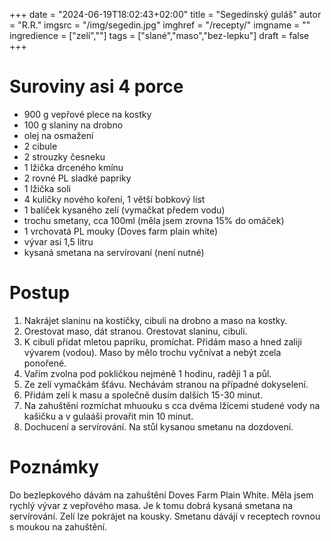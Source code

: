 
+++
date = "2024-06-19T18:02:43+02:00"
title = "Segedínský guláš"
autor = "R.R."
imgsrc = "/img/segedin.jpg"
imghref = "/recepty/"
imgname = ""
ingredience = ["zelí",""]
tags = ["slané","maso","bez-lepku"]
draft = false
+++


# Suroviny asi 4 porce
- 900 g vepřové plece na kostky
- 100 g slaniny na drobno
- olej na osmažení 
- 2 cibule
- 2 strouzky česneku
- 1 lžička drceného kmínu 
- 2 rovné PL sladké papriky
- 1 lžička soli 
- 4 kuličky nového koření, 1 větší bobkový list
- 1 balíček kysaného zelí (vymačkat předem vodu)
- trochu smetany, cca 100ml (měla jsem zrovna 15% do omáček)
- 1 vrchovatá PL mouky (Doves farm plain white) 
- vývar asi 1,5 litru
- kysaná smetana na servírovaní (není nutné)


# Postup

1. Nakrájet slaninu na kostičky, cibuli na drobno a maso na kostky.
2. Orestovat maso, dát stranou. Orestovat slaninu, cibuli.
5. K cibuli přidat mletou papriku, promíchat. Přidám maso a hned zaliji vývarem (vodou). Maso by mělo trochu vyčnívat a nebýt zcela ponořené.
6. Vařím zvolna pod pokličkou nejméně 1 hodinu, raději 1 a půl.
7. Ze zelí vymačkám šťávu. Nechávám stranou na případné dokyselení.
8. Přidám zelí k masu a společně dusím dalších 15-30 minut.
9. Na zahuštění rozmíchat mhuouku s cca dvěma lžícemi studené vody na kašičku a v gulaáši provařit min 10 minut.
10. Dochucení a servírování. Na stůl kysanou smetanu na dozdovení.


# Poznámky
Do bezlepkového dávám na zahuštění Doves Farm Plain White. Měla jsem rychlý vývar z vepřového masa. Je k tomu dobrá kysaná smetana na servírování. Zelí lze pokrájet na kousky.
Smetanu dávájí v receptech rovnou s moukou na zahuštění.
<!-- --> 
